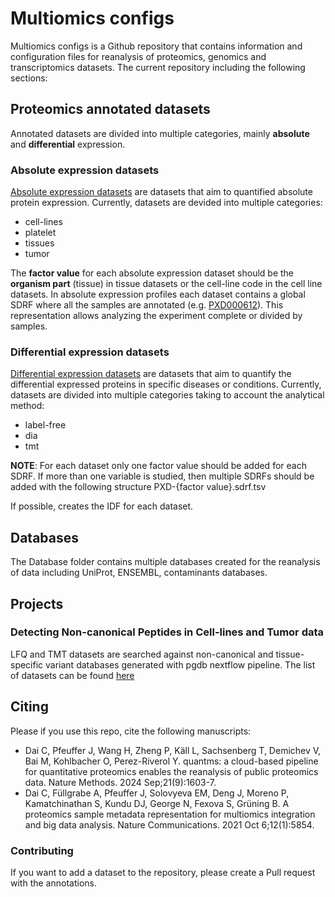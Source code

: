 # Multiomics configs

Multiomics configs is a Github repository that contains information and configuration files for reanalysis of proteomics, genomics and transcriptomics datasets. The current repository including the following sections:

## Proteomics annotated datasets

Annotated datasets are divided into multiple categories, mainly **absolute** and **differential** expression.

### Absolute expression datasets

[Absolute expression datasets](https://github.com/multiomics/multiomics-configs/tree/master/datasets/absolute-expression) are datasets that aim to quantified absolute protein expression. Currently, datasets are devided into multiple categories:

- cell-lines
- platelet
- tissues
- tumor

The **factor value** for each absolute expression dataset should be the **organism part** (tissue) in tissue datasets or the cell-line code in the cell line datasets. In absolute expression profiles each dataset contains a global SDRF where all the samples are annotated (e.g. [PXD000612](https://github.com/multiomics/multiomics-configs/tree/master/datasets/absolute-expression/cell-lines/PXD000612)). This representation allows analyzing the experiment complete or divided by samples.

### Differential expression datasets

[Differential expression datasets](https://github.com/multiomics/multiomics-configs/tree/master/datasets/differential-datasets) are datasets that aim to quantify the differential expressed proteins in specific diseases or conditions. Currently, datasets are divided into multiple categories taking to account the analytical method:

- label-free
- dia
- tmt

**NOTE**: For each dataset only one factor value should be added for each SDRF. If more than one variable is studied, then multiple SDRFs should be added with the following structure PXD-{factor value}.sdrf.tsv

If possible, creates the IDF for each dataset.

## Databases

The Database folder contains multiple databases created for the reanalysis of data including UniProt, ENSEMBL, contaminants databases.


## Projects

### Detecting Non-canonical Peptides in Cell-lines and Tumor data

LFQ and TMT datasets are searched against non-canonical and tissue-specific variant databases generated with pgdb nextflow pipeline. The list of datasets can be found [here](https://github.com/multiomics/multiomics-configs/tree/master/projects/non-canonical)

## Citing

Please if you use this repo, cite the following manuscripts: 

- Dai C, Pfeuffer J, Wang H, Zheng P, Käll L, Sachsenberg T, Demichev V, Bai M, Kohlbacher O, Perez-Riverol Y. quantms: a cloud-based pipeline for quantitative proteomics enables the reanalysis of public proteomics data. Nature Methods. 2024 Sep;21(9):1603-7.
- Dai C, Füllgrabe A, Pfeuffer J, Solovyeva EM, Deng J, Moreno P, Kamatchinathan S, Kundu DJ, George N, Fexova S, Grüning B. A proteomics sample metadata representation for multiomics integration and big data analysis. Nature Communications. 2021 Oct 6;12(1):5854.

### Contributing

If you want to add a dataset to the repository, please create a Pull request with the annotations.





